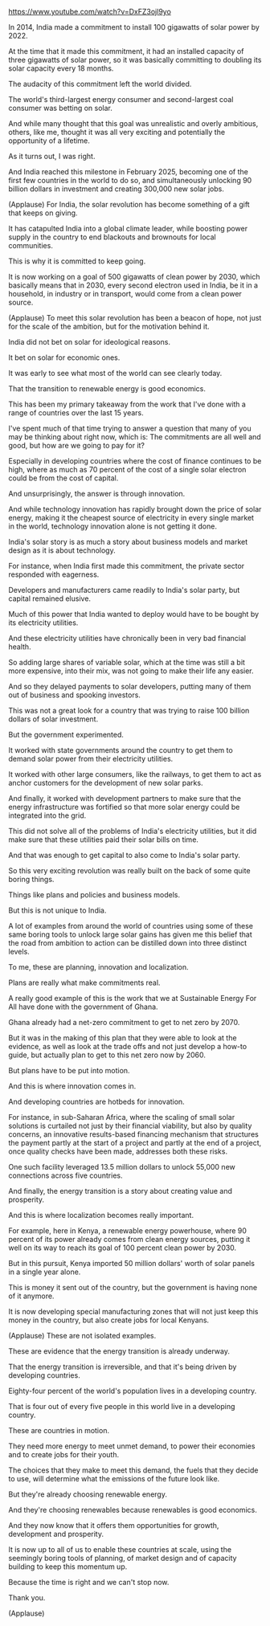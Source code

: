 https://www.youtube.com/watch?v=DxFZ3ojl9yo 

In 2014, India made a commitment to install 100 gigawatts of solar power by 2022.

At the time that it made this commitment, it had an installed capacity of three gigawatts of solar power, so it was basically committing to doubling its solar capacity every 18 months.

The audacity of this commitment left the world divided.

The world's third-largest energy consumer and second-largest coal consumer was betting on solar.

And while many thought that this goal was unrealistic and overly ambitious, others, like me, thought it was all very exciting and potentially the opportunity of a lifetime.

As it turns out, I was right.

And India reached this milestone in February 2025, becoming one of the first few countries in the world to do so, and simultaneously unlocking 90 billion dollars in investment and creating 300,000 new solar jobs.

(Applause) For India, the solar revolution has become something of a gift that keeps on giving.

It has catapulted India into a global climate leader, while boosting power supply in the country to end blackouts and brownouts for local communities.

This is why it is committed to keep going.

It is now working on a goal of 500 gigawatts of clean power by 2030, which basically means that in 2030, every second electron used in India, be it in a household, in industry or in transport, would come from a clean power source.

(Applause) To meet this solar revolution has been a beacon of hope, not just for the scale of the ambition, but for the motivation behind it.

India did not bet on solar for ideological reasons.

It bet on solar for economic ones.

It was early to see what most of the world can see clearly today.

That the transition to renewable energy is good economics.

This has been my primary takeaway from the work that I've done with a range of countries over the last 15 years.

I've spent much of that time trying to answer a question that many of you may be thinking about right now, which is: The commitments are all well and good, but how are we going to pay for it?

Especially in developing countries where the cost of finance continues to be high, where as much as 70 percent of the cost of a single solar electron could be from the cost of capital.

And unsurprisingly, the answer is through innovation.

And while technology innovation has rapidly brought down the price of solar energy, making it the cheapest source of electricity in every single market in the world, technology innovation alone is not getting it done.

India's solar story is as much a story about business models and market design as it is about technology.

For instance, when India first made this commitment, the private sector responded with eagerness.

Developers and manufacturers came readily to India's solar party, but capital remained elusive.

Much of this power that India wanted to deploy would have to be bought by its electricity utilities.

And these electricity utilities have chronically been in very bad financial health.

So adding large shares of variable solar, which at the time was still a bit more expensive, into their mix, was not going to make their life any easier.

And so they delayed payments to solar developers, putting many of them out of business and spooking investors.

This was not a great look for a country that was trying to raise 100 billion dollars of solar investment.

But the government experimented.

It worked with state governments around the country to get them to demand solar power from their electricity utilities.

It worked with other large consumers, like the railways, to get them to act as anchor customers for the development of new solar parks.

And finally, it worked with development partners to make sure that the energy infrastructure was fortified so that more solar energy could be integrated into the grid.

This did not solve all of the problems of India's electricity utilities, but it did make sure that these utilities paid their solar bills on time.

And that was enough to get capital to also come to India's solar party.

So this very exciting revolution was really built on the back of some quite boring things.

Things like plans and policies and business models.

But this is not unique to India.

A lot of examples from around the world of countries using some of these same boring tools to unlock large solar gains has given me this belief that the road from ambition to action can be distilled down into three distinct levels.

To me, these are planning, innovation and localization.

Plans are really what make commitments real.

A really good example of this is the work that we at Sustainable Energy For All have done with the government of Ghana.

Ghana already had a net-zero commitment to get to net zero by 2070.

But it was in the making of this plan that they were able to look at the evidence, as well as look at the trade offs and not just develop a how-to guide, but actually plan to get to this net zero now by 2060.

But plans have to be put into motion.

And this is where innovation comes in.

And developing countries are hotbeds for innovation.

For instance, in sub-Saharan Africa, where the scaling of small solar solutions is curtailed not just by their financial viability, but also by quality concerns, an innovative results-based financing mechanism that structures the payment partly at the start of a project and partly at the end of a project, once quality checks have been made, addresses both these risks.

One such facility leveraged 13.5 million dollars to unlock 55,000 new connections across five countries.

And finally, the energy transition is a story about creating value and prosperity.

And this is where localization becomes really important.

For example, here in Kenya, a renewable energy powerhouse, where 90 percent of its power already comes from clean energy sources, putting it well on its way to reach its goal of 100 percent clean power by 2030.

But in this pursuit, Kenya imported 50 million dollars' worth of solar panels in a single year alone.

This is money it sent out of the country, but the government is having none of it anymore.

It is now developing special manufacturing zones that will not just keep this money in the country, but also create jobs for local Kenyans.

(Applause) These are not isolated examples.

These are evidence that the energy transition is already underway.

That the energy transition is irreversible, and that it's being driven by developing countries.

Eighty-four percent of the world's population lives in a developing country.

That is four out of every five people in this world live in a developing country.

These are countries in motion.

They need more energy to meet unmet demand, to power their economies and to create jobs for their youth.

The choices that they make to meet this demand, the fuels that they decide to use, will determine what the emissions of the future look like.

But they're already choosing renewable energy.

And they're choosing renewables because renewables is good economics.

And they now know that it offers them opportunities for growth, development and prosperity.

It is now up to all of us to enable these countries at scale, using the seemingly boring tools of planning, of market design and of capacity building to keep this momentum up.

Because the time is right and we can't stop now.

Thank you.

(Applause)